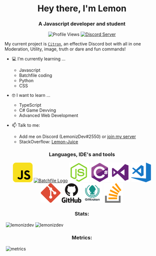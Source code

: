 <h1 align = "center"> Hey there, I'm Lemon </h1> 

<h3 align = "center">  A Javascript developer and student </h3>

<p align = "center"> 
  <img src = "https://komarev.com/ghpvc/?username=LemonizDev" alt = "Profile Views">
 <a href="https://discord.gg/CAJWYQB">
    <img src="https://discordapp.com/api/guilds/737222740305641472/widget.png?style=shield" alt="Discord Server">
  </a></p>

My current project is [`Citron`](https://discord.com/oauth2/authorize?client_id=907821047070478347&scope=bot&permissions=6442319863), an effective Discord bot with all in one Moderation, Utility, image, truth  or dare and fun commands!

- 💻 I’m currently learning ...
  - Javascript
  - Batchfile coding
  - Python
  - CSS

- 🤓 I want to learn ...
  - TypeScript
  - C# Game Devving
  - Advanced Web Development
  
- 📫 Talk to me: 
  - Add me on Discord (LemonizDev#2550) or [join my server](https://discord.gg/CAJWYQB)
  - StackOverflow: [Lemon-Juice](https://stackoverflow.com/users/16787997/lemun-juice?tab=profile)

<h3 align="center">Languages, IDE's and tools</h3>
<p align="center">
      <a href="https://en.wikipedia.org/wiki/JavaScript"><img src="/ico/javascript.png" alt="JavaScript logo"></a>
      <a href = "https://en.wikipedia.org/wiki/Batch_file"><img src ="https://images.all-free-download.com/images/graphiclarge/bat_file_37086.jpg" alt="Batchfile Logo" height= "63"></a>
      <a href="https://nodejs.org/en/about/"><img src="/ico/node-js.png" alt="Node.js logo"></a>
      <a href="https://en.wikipedia.org/wiki/C_Sharp_(programming_language)"><img src="/ico/csharp.png" alt="C# logo"></a>
      <a href="https://visualstudio.microsoft.com/vs/"><img src="/ico/vs.png" alt="Visual Studio logo"></a>
      <a href="https://code.visualstudio.com/"><img src="/ico/vsc.png" alt="VS Code logo"></a>
      <a href="https://git-scm.com/about"><img src="/ico/git.png" alt="Git logo"></a>
      <a href="https://github.com/"><img src="/ico/github.png" alt="GitHub logo"></a>
      <a href="https://www.gitkraken.com/"><img src="/ico/gitkraken.png" alt="GitKraken logo"></a>
      <a href="https://stackoverflow.com/"><img src="/ico/stack-overflow.png" alt="StackOverflow logo"></a>
  </p>
<h3 align = "center">  Stats: </h3>
<p>&nbsp;<img align="center" src="https://github-readme-stats.vercel.app/api?username=lemonizdev&count_private=true&show_icons=true&locale=en&theme=tokyonight" alt="lemonizdev" /> 
  <img align="center" src ="https://github-readme-stats.vercel.app/api/top-langs/?username=lemonizdev&count_private=true&layout=compact&theme=tokyonight" alt="lemonizdev">
  </p>
<h3 align = "center"> Metrics: </h3>
<p>&nbsp;<img align = "center" src="https://metrics.lecoq.io/lemonizdev?template=classic&lines=1&isocalendar=1&languages=1&isocalendar.duration=half-year&languages.limit=8&languages.sections=most-used&languages.colors=github&languages.threshold=0%25&languages.indepth=false&languages.categories=markup%2C%20programming&languages.recent.categories=markup%2C%20programming&languages.recent.load=300&languages.recent.days=14&config.timezone=Asia%2FKolkata" alt="metrics"/></p>



